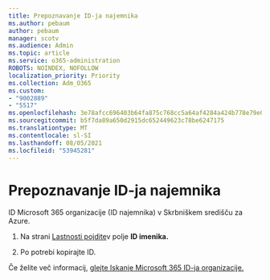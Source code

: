 ```yaml
---
title: Prepoznavanje ID-ja najemnika
ms.author: pebaum
author: pebaum
manager: scotv
ms.audience: Admin
ms.topic: article
ms.service: o365-administration
ROBOTS: NOINDEX, NOFOLLOW
localization_priority: Priority
ms.collection: Adm_O365
ms.custom:
- "9002889"
- "5517"
ms.openlocfilehash: 3e78afcc696403b64fa875c768cc5a64af4284a424b778e79e0921e190a01e22
ms.sourcegitcommit: b5f7da89a650d2915dc652449623c78be6247175
ms.translationtype: MT
ms.contentlocale: sl-SI
ms.lasthandoff: 08/05/2021
ms.locfileid: "53945281"
---
```

# <a name="identify-your-tenant-id"></a>Prepoznavanje ID-ja najemnika

ID Microsoft 365 organizacije (ID najemnika) v Skrbniškem središču za Azure.

1. Na strani [Lastnosti pojdite](https://aka.ms/AzurePropertiesPage)v polje **ID imenika.**

2. Po potrebi kopirajte ID.

Če želite več informacij, [glejte Iskanje Microsoft 365 ID-ja organizacije.](https://docs.microsoft.com/onedrive/find-your-office-365-tenant-id)
